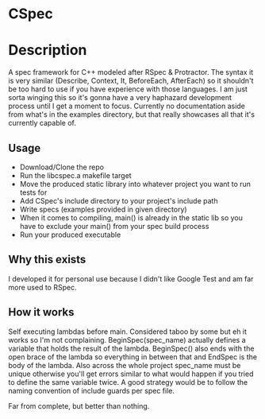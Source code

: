 # CSpec

# Description
A spec framework for C++ modeled after RSpec & Protractor. The syntax it is very similar (Describe, Context, It, BeforeEach, AfterEach) so it shouldn't be too hard to use if you have experience with those languages. I am just sorta winging this so it's gonna have a very haphazard development process until I get a moment to focus. Currently no documentation aside from what's in the examples directory, but that really showcases all that it's currently capable of.

## Usage
- Download/Clone the repo
- Run the libcspec.a makefile target
- Move the produced static library into whatever project you want to run tests for
- Add CSpec's include directory to your project's include path
- Write specs (examples provided in given directory)
- When it comes to compiling, main() is already in the static lib so you have to exclude your main() from your spec build process
- Run your produced executable

## Why this exists
I developed it for personal use because I didn't like Google Test and am far more used to RSpec.

## How it works
Self executing lambdas before main. Considered taboo by some but eh it works so I'm not complaining. BeginSpec(spec_name) actually defines a variable that holds the result of the lambda. BeginSpec() also ends with the open brace of the lambda so everything in between that and EndSpec is the body of the lambda. Also across the whole project spec_name must be unique otherwise you'll get errors similar to what would happen if you tried to define the same variable twice. A good strategy would be to follow the naming convention of include guards per spec file.

Far from complete, but better than nothing.
